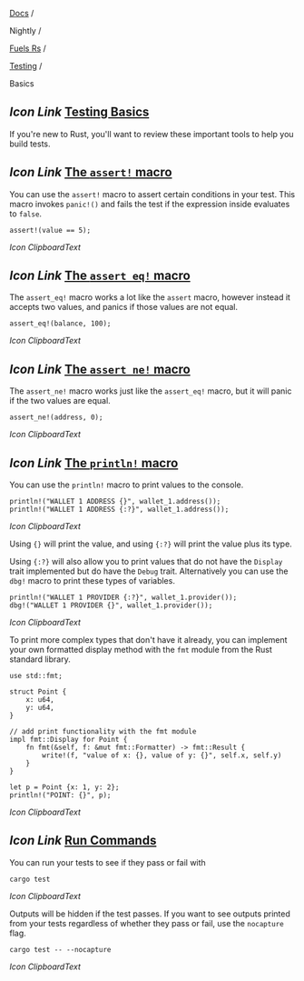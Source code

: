 [Docs](https://docs.fuel.network/) /

Nightly  /

[Fuels Rs](https://docs.fuel.network/docs/nightly/fuels-rs/) /

[Testing](https://docs.fuel.network/docs/nightly/fuels-rs/testing/) /

Basics

## _Icon Link_ [Testing Basics](https://docs.fuel.network/docs/nightly/fuels-rs/testing/basics/\#testing-basics)

If you're new to Rust, you'll want to review these important tools to help you build tests.

## _Icon Link_ [The `assert!` macro](https://docs.fuel.network/docs/nightly/fuels-rs/testing/basics/\#the-assert-macro)

You can use the `assert!` macro to assert certain conditions in your test. This macro invokes `panic!()` and fails the test if the expression inside evaluates to `false`.

```fuel_Box fuel_Box-idXKMmm-css
assert!(value == 5);
```

_Icon ClipboardText_

## _Icon Link_ [The `assert_eq!` macro](https://docs.fuel.network/docs/nightly/fuels-rs/testing/basics/\#the-assert_eq-macro)

The `assert_eq!` macro works a lot like the `assert` macro, however instead it accepts two values, and panics if those values are not equal.

```fuel_Box fuel_Box-idXKMmm-css
assert_eq!(balance, 100);
```

_Icon ClipboardText_

## _Icon Link_ [The `assert_ne!` macro](https://docs.fuel.network/docs/nightly/fuels-rs/testing/basics/\#the-assert_ne-macro)

The `assert_ne!` macro works just like the `assert_eq!` macro, but it will panic if the two values are equal.

```fuel_Box fuel_Box-idXKMmm-css
assert_ne!(address, 0);
```

_Icon ClipboardText_

## _Icon Link_ [The `println!` macro](https://docs.fuel.network/docs/nightly/fuels-rs/testing/basics/\#the-println-macro)

You can use the `println!` macro to print values to the console.

```fuel_Box fuel_Box-idXKMmm-css
println!("WALLET 1 ADDRESS {}", wallet_1.address());
println!("WALLET 1 ADDRESS {:?}", wallet_1.address());
```

_Icon ClipboardText_

Using `{}` will print the value, and using `{:?}` will print the value plus its type.

Using `{:?}` will also allow you to print values that do not have the `Display` trait implemented but do have the `Debug` trait. Alternatively you can use the `dbg!` macro to print these types of variables.

```fuel_Box fuel_Box-idXKMmm-css
println!("WALLET 1 PROVIDER {:?}", wallet_1.provider());
dbg!("WALLET 1 PROVIDER {}", wallet_1.provider());
```

_Icon ClipboardText_

To print more complex types that don't have it already, you can implement your own formatted display method with the `fmt` module from the Rust standard library.

```fuel_Box fuel_Box-idXKMmm-css
use std::fmt;

struct Point {
    x: u64,
    y: u64,
}

// add print functionality with the fmt module
impl fmt::Display for Point {
    fn fmt(&self, f: &mut fmt::Formatter) -> fmt::Result {
        write!(f, "value of x: {}, value of y: {}", self.x, self.y)
    }
}

let p = Point {x: 1, y: 2};
println!("POINT: {}", p);
```

_Icon ClipboardText_

## _Icon Link_ [Run Commands](https://docs.fuel.network/docs/nightly/fuels-rs/testing/basics/\#run-commands)

You can run your tests to see if they pass or fail with

```fuel_Box fuel_Box-idXKMmm-css
cargo test
```

_Icon ClipboardText_

Outputs will be hidden if the test passes. If you want to see outputs printed from your tests regardless of whether they pass or fail, use the `nocapture` flag.

```fuel_Box fuel_Box-idXKMmm-css
cargo test -- --nocapture
```

_Icon ClipboardText_